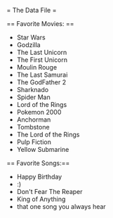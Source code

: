= The Data File =


== Favorite Movies: ==
* Star Wars
* Godzilla
* The Last Unicorn
* The First Unicorn
* Moulin Rouge
* The Last Samurai
* The GodFather 2 
* Sharknado
* Spider Man
* Lord of the Rings
* Pokemon 2000
* Anchorman
* Tombstone
* The Lord of the Rings
* Pulp Fiction
* Yellow Submarine


== Favorite Songs:==
* Happy Birthday
* :)
* Don't Fear The Reaper
* King of Anything
* that one song you always hear
